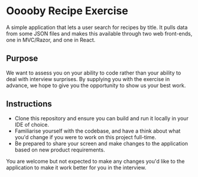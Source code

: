 # Ooooby Recipe Exercise
A simple application that lets a user search for recipes by title. It pulls data from some JSON files and makes this available through two web front-ends, one in MVC/Razor, and one in React.

## Purpose
We want to assess you on your ability to code rather than your ability to deal with interview surprises.
By supplying you with the exercise in advance, we hope to give you the opportunity to show us your best work.

## Instructions
- Clone this repository and ensure you can build and run it locally in your IDE of choice.
- Familiarise yourself with the codebase, and have a think about what you'd change if you were to work on this project full-time.
- Be prepared to share your screen and make changes to the application based on new product requirements.

You are welcome but not expected to make any changes you'd like to the application to make it work better for you in the interview.